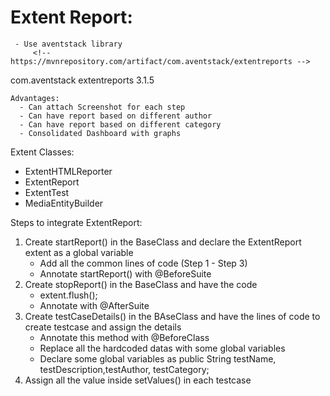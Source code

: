 # Extent Report:

     - Use aventstack library
         <!-- https://mvnrepository.com/artifact/com.aventstack/extentreports -->
<dependency>
    <groupId>com.aventstack</groupId>
    <artifactId>extentreports</artifactId>
    <version>3.1.5</version>
</dependency>

    Advantages:
      - Can attach Screenshot for each step
      - Can have report based on different author 
      - Can have report based on different category
      - Consolidated Dashboard with graphs

Extent Classes:
  - ExtentHTMLReporter
  - ExtentReport
  - ExtentTest
  - MediaEntityBuilder


Steps to integrate ExtentReport:
   1. Create startReport() in the BaseClass and declare the ExtentReport extent as a global variable
        - Add all the common lines of code (Step 1 - Step 3)
        - Annotate startReport() with @BeforeSuite
   2. Create stopReport() in the BaseClass and have the code 
         - extent.flush();    
         - Annotate with @AfterSuite
   3. Create testCaseDetails() in the BAseClass and have the lines of code to create testcase and assign the details
         - Annotate this method with @BeforeClass
         - Replace all the hardcoded datas with some global variables
         - Declare some global variables as 
            public String testName, testDescription,testAuthor, testCategory;
   4. Assign all the value inside setValues() in each testcase
                 


